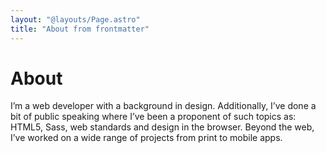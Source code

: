 ```yaml
---
layout: "@layouts/Page.astro"
title: "About from frontmatter"
---
```


# About

I’m a web developer with a background in design. Additionally, I’ve done a bit
of public speaking where I’ve been a proponent of such topics as: HTML5, Sass,
web standards and design in the browser. Beyond the web, I’ve worked on a wide
range of projects from print to mobile apps.
